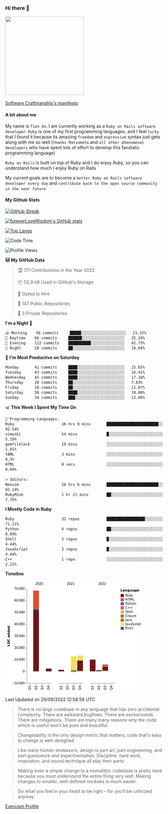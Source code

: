 ### Hi there 👋

<!--
**foreverLoveWisdom/foreverLoveWisdom** is a ✨ _special_ ✨ repository because its `README.md` (this file) appears on your GitHub profile.

Here are some ideas to get you started:

- 🔭 I’m currently working on ...
- 🌱 I’m currently learning ...
- 👯 I’m looking to collaborate on ...
- 🤔 I’m looking for help with ...
- 💬 Ask me about ...
- 📫 How to reach me: ...
- 😄 Pronouns: ...
- ⚡ Fun fact: ...
-->

<img src="https://codecondo.com/wp-content/uploads/2017/09/railslogo.png" width="250" height="250">

[Software Craftmanship's manifesto](http://manifesto.softwarecraftsmanship.org/)

#### A bit about me
My name is `Tien Do`. I am currently working as a `Ruby on Rails software developer`. `Ruby` is one of my first programming languages, and I feel `lucky` that I found it because its amazing `freedom` and `expressive` syntax just gets along with me so well (`thanks Matsumoto` and `all other phenomenal developers` who have spent lots of effort to develop this fanstatic programming language)

`Ruby on Rails` is built on top of Ruby and I do enjoy Ruby, so you can understand how much I enjoy Ruby on Rails

My current goals are to become a `better Ruby on Rails software developer every day` and `contribute back to the open source community in the near future`

#### My Github Stats

[![GitHub Streak](https://github-readme-streak-stats.herokuapp.com/?user=foreverLoveWisdom&theme=dracula)](https://git.io/streak-stats)
&nbsp;
&nbsp;

[![foreverLoveWisdom's GitHub stats](https://github-readme-stats.vercel.app/api?username=foreverLoveWisdom&show_icons=true&theme=react&count_private=true)](https://github.com/anuraghazra/github-readme-stats)

[![Top Langs](https://github-readme-stats.vercel.app/api/top-langs/?username=foreverLoveWisdom&show_icons=true&theme=vue-dark)](https://github.com/anuraghazra/github-readme-stats)

<!--START_SECTION:waka-->
![Code Time](http://img.shields.io/badge/Code%20Time-1%2C208%20hrs%2035%20mins-blue)

![Profile Views](http://img.shields.io/badge/Profile%20Views-0-blue)

**🐱 My GitHub Data** 

> 🏆 171 Contributions in the Year 2022
 > 
> 📦 52.9 kB Used in GitHub's Storage 
 > 
> 💼 Opted to Hire
 > 
> 📜 147 Public Repositories 
 > 
> 🔑 3 Private Repositories  
 > 
**I'm a Night 🦉** 

```text
🌞 Morning    56 commits     █████░░░░░░░░░░░░░░░░░░░░   21.37% 
🌆 Daytime    66 commits     ██████░░░░░░░░░░░░░░░░░░░   25.19% 
🌃 Evening    112 commits    ██████████░░░░░░░░░░░░░░░   42.75% 
🌙 Night      28 commits     ██░░░░░░░░░░░░░░░░░░░░░░░   10.69%

```
📅 **I'm Most Productive on Saturday** 

```text
Monday       41 commits     ████░░░░░░░░░░░░░░░░░░░░░   15.65% 
Tuesday      43 commits     ████░░░░░░░░░░░░░░░░░░░░░   16.41% 
Wednesday    45 commits     ████░░░░░░░░░░░░░░░░░░░░░   17.18% 
Thursday     20 commits     ██░░░░░░░░░░░░░░░░░░░░░░░   7.63% 
Friday       29 commits     ██░░░░░░░░░░░░░░░░░░░░░░░   11.07% 
Saturday     50 commits     ████░░░░░░░░░░░░░░░░░░░░░   19.08% 
Sunday       34 commits     ███░░░░░░░░░░░░░░░░░░░░░░   12.98%

```


📊 **This Week I Spent My Time On** 

```text
💬 Programming Languages: 
Ruby                     16 hrs 9 mins       ███████████████████████░░   92.54% 
vimwiki                  54 mins             █░░░░░░░░░░░░░░░░░░░░░░░░   5.19% 
gemfilelock              19 mins             ░░░░░░░░░░░░░░░░░░░░░░░░░   1.91% 
YAML                     3 mins              ░░░░░░░░░░░░░░░░░░░░░░░░░   0.3% 
HTML                     0 secs              ░░░░░░░░░░░░░░░░░░░░░░░░░   0.04%

🔥 Editors: 
Neovim                   16 hrs 6 mins       ███████████████████████░░   92.24% 
RubyMine                 1 hr 21 mins        ██░░░░░░░░░░░░░░░░░░░░░░░   7.76%

```

**I Mostly Code in Ruby** 

```text
Ruby                     32 repos            █████████████████░░░░░░░░   71.11% 
Python                   4 repos             ██░░░░░░░░░░░░░░░░░░░░░░░   8.89% 
Shell                    2 repos             █░░░░░░░░░░░░░░░░░░░░░░░░   4.44% 
JavaScript               2 repos             █░░░░░░░░░░░░░░░░░░░░░░░░   4.44% 
C++                      1 repo              ░░░░░░░░░░░░░░░░░░░░░░░░░   2.22%

```


**Timeline**

![Chart not found](https://raw.githubusercontent.com/foreverLoveWisdom/foreverLoveWisdom/main/charts/bar_graph.png) 


 Last Updated on 29/09/2022 12:58:56 UTC
<!--END_SECTION:waka-->


> There is no large codebase in any language that has zero accidental complexity. There are awkward bugfixes. There are workarounds. There are mitigations.
> There are many many reasons why the code which is useful won't be pure and beautiful.

> Changeability is the only design metric that matters; code that's easy to change is well-designed

> Like many human endeavors, design is part art, part engineering, and part guesswork and experimentation. Discipline, hard work, inspiration, and sound technique all play their parts

> Mak­ing even a sim­ple change to a mono­lith­ic code­base is pret­ty hard because you must under­stand the entire thing very well. Mak­ing changes to small­er, well-defined mod­ules is much easier.
 
 > Do what you feel in your heart to be right – for you’ll be criticized anyway.
 
[Exercism Profile](https://exercism.org/profiles/foreverLoveWisdom)
